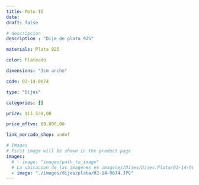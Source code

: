 ```yaml
---
title: Moto II
date: 
draft: false

# descripcion
description : "Dije de plata 925"

materials: Plata 925

color: Plateado

dimensions: "3cm ancho"

code: 02-14-0674

type: "Dijes"

categories: []

price: $11.530,00

price_eftvo: $9.800,00

link_mercado_shop: undef

# Images
# first image will be shown in the product page
images:
  # - image: "images/path_to_image"
  # La ubicacion de las imagenes es imagenes/Dijes/Dijes.Plata/02-14-0674-moto-ii
  - image: "./images/dijes/plata/02-14-0674.JPG"
---
```


